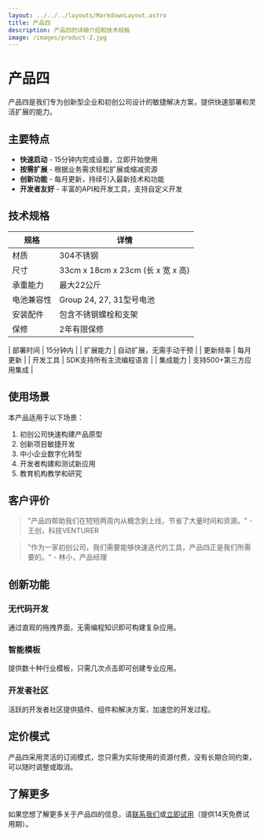 ```yaml
---
layout: ../../../layouts/MarkdownLayout.astro
title: 产品四
description: 产品四的详细介绍和技术规格
image: /images/product-2.jpg
---
```


# 产品四

产品四是我们专为创新型企业和初创公司设计的敏捷解决方案，提供快速部署和灵活扩展的能力。

## 主要特点

- **快速启动** - 15分钟内完成设置，立即开始使用
- **按需扩展** - 根据业务需求轻松扩展或缩减资源
- **创新功能** - 每月更新，持续引入最新技术和功能
- **开发者友好** - 丰富的API和开发工具，支持自定义开发

## 技术规格

<div class="styled-table">

| 规格 | 详情 |
|------|------|
| 材质 | 304不锈钢 |
| 尺寸 | 33cm x 18cm x 23cm (长 x 宽 x 高) |
| 承重能力 | 最大22公斤 |
| 电池兼容性 | Group 24, 27, 31型号电池 |
| 安装配件 | 包含不锈钢螺栓和支架 |
| 保修 | 2年有限保修 |

</div>

| 部署时间 | 15分钟内 |
| 扩展能力 | 自动扩展，无需手动干预 |
| 更新频率 | 每月更新 |
| 开发工具 | SDK支持所有主流编程语言 |
| 集成能力 | 支持500+第三方应用集成 |

## 使用场景

本产品适用于以下场景：

1. 初创公司快速构建产品原型
2. 创新项目敏捷开发
3. 中小企业数字化转型
4. 开发者构建和测试新应用
5. 教育机构教学和研究

## 客户评价

> "产品四帮助我们在短短两周内从概念到上线，节省了大量时间和资源。" - 王创，科技VENTURER

> "作为一家初创公司，我们需要能够快速迭代的工具，产品四正是我们所需要的。" - 林小，产品经理

## 创新功能

### 无代码开发

通过直观的拖拽界面，无需编程知识即可构建复杂应用。

### 智能模板

提供数十种行业模板，只需几次点击即可创建专业应用。

### 开发者社区

活跃的开发者社区提供插件、组件和解决方案，加速您的开发过程。

## 定价模式

产品四采用灵活的订阅模式，您只需为实际使用的资源付费，没有长期合同约束，可以随时调整或取消。

## 了解更多

如果您想了解更多关于产品四的信息，请[联系我们](/zh/contact)或[立即试用](/zh/trial)（提供14天免费试用期）。